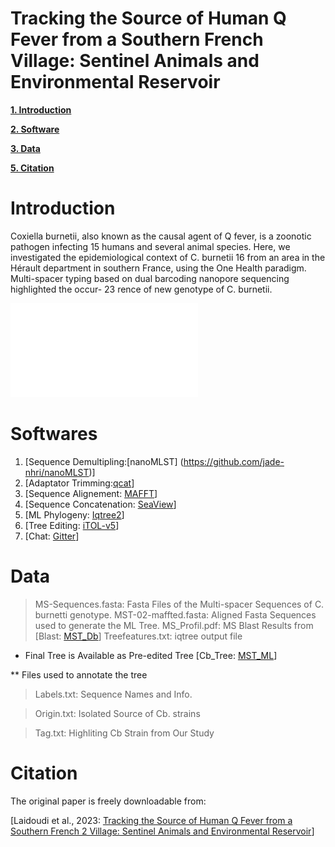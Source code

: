 # Tracking the Source of Human Q Fever from a Southern French Village: Sentinel Animals and Environmental Reservoir


**[1. Introduction](#Introduction)** 

**[2. Software](#Softwares)**

**[3. Data](#Key-input-and-output-files-used-in-the-present-study)**

**[5. Citation](#Citation)**



# Introduction
Coxiella burnetii, also known as the causal agent of Q fever, is a zoonotic pathogen infecting 15 humans and several animal species. Here, we investigated the epidemiological context of C. burnetii 16 from an area in the Hérault department in southern France, using the One Health paradigm. Multi-spacer typing based on dual barcoding nanopore sequencing highlighted the occur- 23 rence of new genotype of C. burnetii.

![Figure 4](Tree.pdf)

# Softwares

1. [Sequence Demultipling:[nanoMLST] (https://github.com/jade-nhri/nanoMLST)]
2. [Adaptator Trimming:[qcat](https://github.com/nanoporetech/qcat)]
3. [Sequence Alignement: [MAFFT](https://github.com/GSLBiotech/mafft.git)]
4. [Sequence Concatenation: [SeaView](http://doua.prabi.fr/software/seaview)] 
5. [ML Phylogeny: [Iqtree2](https://github.com/iqtree/iqtree2.git)] 
6. [Tree Editing: [iTOL-v5](https://github.com/iBiology/iTOL.git)]
7. [Chat: [Gitter](https://matrix.to/#/#Pipline:matrix.org)]


# Data

> MS-Sequences.fasta: Fasta Files of the Multi-spacer Sequences of C. burnetti genotype.
> MST-02-maffted.fasta: Aligned Fasta Sequences used to generate the ML Tree.
> MS_Profil.pdf: MS Blast Results from [Blast: [MST_Db](https://ifr48.timone.univ-mrs.fr/mst/coxiella_burnetii/)]
> Treefeatures.txt: iqtree output file

* Final Tree is Available as Pre-edited Tree [Cb_Tree: [MST_ML](https://itol.embl.de/tree/461936417751261677550856)]

** Files used to annotate the tree

> Labels.txt: Sequence Names and Info.

> Origin.txt: Isolated Source of Cb. strains

> Tag.txt: Highliting Cb Strain from Our Study


# Citation
The original paper is freely downloadable from: 

[Laidoudi et al., 2023: [Tracking the Source of Human Q Fever from a Southern French 2
Village: Sentinel Animals and Environmental Reservoir](https://doi.org/10.3390/xxxxx)]

